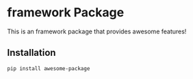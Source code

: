 # framework Package

This is an framework package that provides awesome features!

## Installation

```bash
pip install awesome-package

